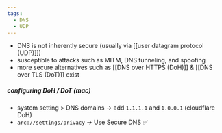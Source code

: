 ```yaml
---
tags:
  - DNS
  - UDP
---
```

- DNS is not inherently secure (usually via [[user datagram protocol (UDP)]])
- susceptible to attacks such as MITM, DNS tunneling, and spoofing
- more secure alternatives such as [[DNS over HTTPS (DoH)]] & [[DNS over TLS (DoT)]] exist
##### configuring DoH / DoT (mac)
- system setting > DNS domains -> add `1.1.1.1` and `1.0.0.1` (cloudflare DoH)
- `arc://settings/privacy` -> Use Secure DNS ✅
